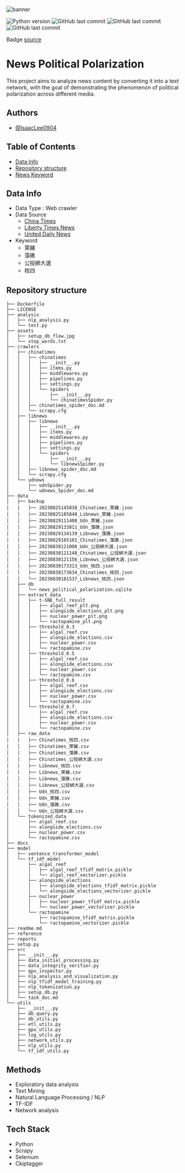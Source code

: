 ![banner](https://cambridge-intelligence.com/wp-content/uploads/2021/05/poster.jpg)

![Python version](https://img.shields.io/badge/Python%20Version-3.9+-lightgrey)
![GitHub last commit](https://img.shields.io/badge/last%20commit-Jul-green)
![GitHub last commit](https://img.shields.io/badge/Repo%20Size-210M-blue)
![GitHub last commit](https://img.shields.io/badge/Project%20Type-Analytical%20Project-red)

Badge [source](https://shields.io/)

# News Political Polarization
This project aims to analyze news content by converting it into a text network, with the goal of demonstrating the phenomenon of political polarization across different media.

## Authors 
- [@IsaacLee0904](https://github.com/IsaacLee0904)

## Table of Contents
  - [Data Info](#Data-Info)
  - [Repository structure](#repository-structure)
  - [News Keyword](#news-keyword)

## Data Info
  - Data Type : Web crawler 
  - Data Source
    * [China Times](https://www.chinatimes.com/?chdtv)
    * [Liberty Times News](https://www.ltn.com.tw/)
    * [United Daily News](https://udn.com/news/index)
  - Keyword
    * 萊豬
    * 藻礁
    * 公投綁大選
    * 核四
 
## Repository structure
```
├── Dockerfile
├── LICENSE
├── analysis
│   ├── nlp_analysis.py
│   └── test.py
├── assets
│   ├── setup_db_flow.jpg
│   └── stop_words.txt
├── crawlers
│   ├── chinatimes
│   │   ├── chinatimes
│   │   │   ├── __init__.py
│   │   │   ├── items.py
│   │   │   ├── middlewares.py
│   │   │   ├── pipelines.py
│   │   │   ├── settings.py
│   │   │   └── spiders
│   │   │       ├── __init__.py
│   │   │       └── chinatimesSpider.py
│   │   ├── chinatimes_spider_doc.md
│   │   └── scrapy.cfg
│   ├── libnews
│   │   ├── libnews
│   │   │   ├── __init__.py
│   │   │   ├── items.py
│   │   │   ├── middlewares.py
│   │   │   ├── pipelines.py
│   │   │   ├── settings.py
│   │   │   └── spiders
│   │   │       ├── __init__.py
│   │   │       └── libnewsSpider.py
│   │   ├── libnews_spider_doc.md
│   │   └── scrapy.cfg
│   └── udnews
│       ├── udnSpider.py
│       └── udnews_Spider_doc.md
├── data
│   ├── backup
│   │   ├── 20230825145838_Chinatimes_萊豬.json
│   │   ├── 20230825185848_Libnews_萊豬.json
│   │   ├── 20230829111408_Udn_萊豬.json
│   │   ├── 20230829133811_Udn_藻礁.json
│   │   ├── 20230829134139_Libnews_藻礁.json
│   │   ├── 20230829165101_Chinatimes_藻礁.json
│   │   ├── 20230830121006_Udn_公投綁大選.json
│   │   ├── 20230830121148_Chinatimes_公投綁大選.json
│   │   ├── 20230830121156_Libnews_公投綁大選.json
│   │   ├── 20230830173313_Udn_核四.json
│   │   ├── 20230830173634_Chinatimes_核四.json
│   │   └── 20230830181537_Libnews_核四.json
│   ├── db
│   │   └── news_political_polarization.sqlite
│   ├── extract_data
│   │   ├── t-SNE_full_result
│   │   │   ├── algal_reef_plt.png
│   │   │   ├── alongside_elections_plt.png
│   │   │   ├── nuclear_power_plt.png
│   │   │   └── ractopamine_plt.png
│   │   ├── threshold_0.3
│   │   │   ├── algal_reef.csv
│   │   │   ├── alongside_elections.csv
│   │   │   ├── nuclear_power.csv
│   │   │   └── ractopamine.csv
│   │   ├── threshold_0.5
│   │   │   ├── algal_reef.csv
│   │   │   ├── alongside_elections.csv
│   │   │   ├── nuclear_power.csv
│   │   │   └── ractopamine.csv
│   │   ├── threshold_0.6
│   │   │   ├── algal_reef.csv
│   │   │   ├── alongside_elections.csv
│   │   │   ├── nuclear_power.csv
│   │   │   └── ractopamine.csv
│   │   └── threshold_0.7
│   │       ├── algal_reef.csv
│   │       ├── alongside_elections.csv
│   │       ├── nuclear_power.csv
│   │       └── ractopamine.csv
│   ├── raw_data
│   │   ├── Chinatimes_核四.csv
│   │   ├── Chinatimes_萊豬.csv
│   │   ├── Chinatimes_藻礁.csv
│   │   ├── Chinatimes_公投綁大選.csv
│   │   ├── Libnews_核四.csv
│   │   ├── Libnews_萊豬.csv
│   │   ├── Libnews_藻礁.csv
│   │   ├── Libnews_公投綁大選.csv
│   │   ├── Udn_核四.csv
│   │   ├── Udn_萊豬.csv
│   │   ├── Udn_藻礁.csv
│   │   └── Udn_公投綁大選.csv
│   └── tokenized_data
│       ├── algal_reef.csv
│       ├── alongside_elections.csv
│       ├── nuclear_power.csv
│       └── ractopamine.csv
├── docs
├── model
│   ├── sentence_transformer_model
│   └── tf_idf_model
│       ├── algal_reef
│       │   ├── algal_reef_tfidf_matrix.pickle
│       │   └── algal_reef_vectorizer.pickle
│       ├── alongside_elections
│       │   ├── alongside_elections_tfidf_matrix.pickle
│       │   └── alongside_elections_vectorizer.pickle
│       ├── nuclear_power
│       │   ├── nuclear_power_tfidf_matrix.pickle
│       │   └── nuclear_power_vectorizer.pickle
│       └── ractopamine
│           ├── ractopamine_tfidf_matrix.pickle
│           └── ractopamine_vectorizer.pickle
├── readme.md
├── reference
├── reports
├── setup.py
├── src
│   ├── __init__.py
│   ├── data_initial_processing.py
│   ├── data_integrity_verifier.py
│   ├── gpu_inspector.py
│   ├── nlp_analysis_and_visualization.py
│   ├── nlp_tfidf_model_training.py
│   ├── nlp_tokenization.py
│   ├── setup_db.py
│   └── task_doc.md
└── utils
    ├── __init__.py
    ├── db_query.py
    ├── db_utils.py
    ├── etl_utils.py
    ├── gpu_utils.py
    ├── log_utils.py
    ├── network_utils.py
    ├── nlp_utils.py
    └── tf_idf_utils.py
```

## Methods
* Exploratory data analysis
* Text Mining
* Natural Language Processing / NLP
* TF-IDF
* Network analysis

## Tech Stack
* Python
* Scrapy
* Selenium
* Ckiptagger




